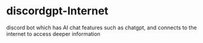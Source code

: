 # discordgpt-Internet
discord bot which has AI chat features such as chatgpt, and connects to the internet to access deeper information
